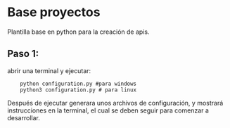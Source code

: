 # Base proyectos

Plantilla base en python para la creación de apis.

## Paso 1:

abrir una terminal y ejecutar:

        python configuration.py #para windows
        python3 configuration.py # para linux

Después de ejecutar generara unos archivos de configuración, y mostrará instrucciones en la terminal, el cual se deben seguir para comenzar a desarrollar.

